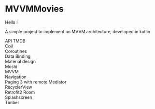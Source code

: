 # MVVMMovies

Hello !

A simple project to implement an MVVM architecture, developed in kotlin

API TMDB  
Coil  
Coroutines  
Data Binding  
Material design  
Moshi  
MVVM    
Navigation  
Paging 3 with remote Mediator   
RecyclerView  
Retrofit2 
Room  
Splashscreen  
Timber  
